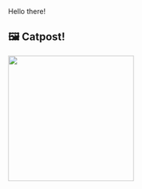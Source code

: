 Hello there!



## 🖼️ Catpost!

<sub>
    <img src="https://cdn2.thecatapi.com/images/46k.jpg" height="256">
</sub>

